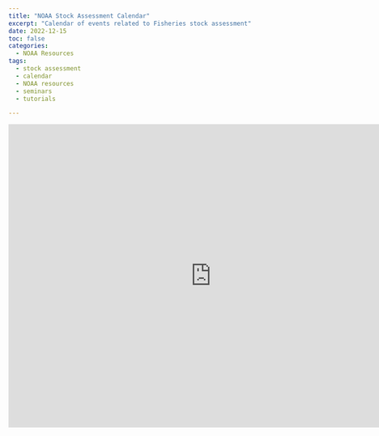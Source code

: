 ```yaml
---
title: "NOAA Stock Assessment Calendar"
excerpt: "Calendar of events related to Fisheries stock assessment"
date: 2022-12-15
toc: false
categories:
  - NOAA Resources
tags:
  - stock assessment
  - calendar
  - NOAA resources
  - seminars
  - tutorials

---
```


<iframe src="https://calendar.google.com/calendar/embed?src=c_43jjc1ei4kujqki7o5ud918ea8%40group.calendar.google.com&ctz=America%2FNew_York" style="border: 0" width="800" height="600" frameborder="0" scrolling="no"></iframe>